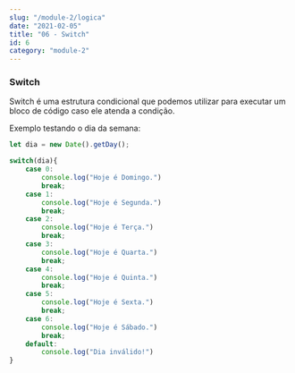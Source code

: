```yaml
---
slug: "/module-2/logica"
date: "2021-02-05"
title: "06 - Switch"
id: 6
category: "module-2"
---
```


### Switch

Switch é uma estrutura condicional que podemos utilizar para executar um bloco de código caso ele atenda a condição.

Exemplo testando o dia da semana:

```javascript
let dia = new Date().getDay();

switch(dia){
    case 0:
        console.log("Hoje é Domingo.")
        break;
    case 1:
        console.log("Hoje é Segunda.")
        break;
    case 2:
        console.log("Hoje é Terça.")
        break;
    case 3:
        console.log("Hoje é Quarta.")
        break;
    case 4:
        console.log("Hoje é Quinta.")
        break;
    case 5:
        console.log("Hoje é Sexta.")
        break;
    case 6:
        console.log("Hoje é Sábado.")
        break;
    default:
        console.log("Dia inválido!")
}
```